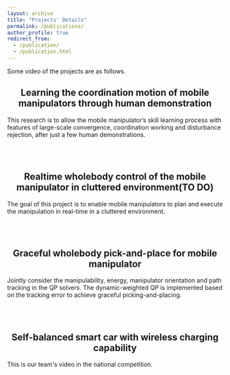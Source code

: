 ```yaml
---
layout: archive
title: "Projects' Details"
permalink: /publications/
author_profile: true
redirect_from: 
  - /publication/
  - /publication.html
---
```

<link rel="stylesheet" href="https://cdn.staticfile.org/font-awesome/4.7.0/css/font-awesome.css">


Some video of the projects are as follows. 

<center><h2>Learning the coordination motion of mobile manipulators through human demonstration</h2></center>
<p>This research is to allow the mobile manipulator’s skill learning process with features of large-scale convergence, coordination working and disturbance rejection, after just a few human demonstrations.</p>
<br>
<br>


<center><h2>Realtime wholebody control of the mobile manipulator in cluttered environment(TO DO)</h2></center>
<p>The goal of this project is to enable mobile manipulators to plan and execute the manipulation in real-time in a cluttered environment.</p>
<br>
<br>
<center><h2>Graceful wholebody pick-and-place for mobile manipulator</h2></center>
<p>Jointly consider the manipulability, energy, manipulator orientation and path tracking in the QP solvers. The dynamic-weighted QP is implemented based on the tracking error to achieve graceful picking-and-placing.</p>

</br>
</br>
<center><h2>Self-balanced smart car with wireless charging capability</h2></center>
<p>This is our team's video in the national competition.</p>